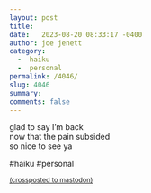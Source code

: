 ```yaml
---
layout: post
title:  
date:   2023-08-20 08:33:17 -0400
author: joe jenett
category:
  -  haiku
  -  personal
permalink: /4046/
slug: 4046
summary: 
comments: false
---
```

glad to say I’m back<br>
now that the pain subsided<br>
so nice to see ya

#haiku #personal

<a href="https://brid.gy/publish/mastodon"><small>(crossposted to mastodon)</small></a>